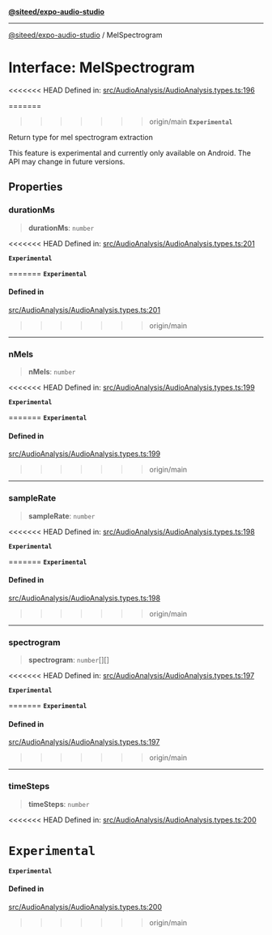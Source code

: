 [**@siteed/expo-audio-studio**](../README.md)

***

[@siteed/expo-audio-studio](../README.md) / MelSpectrogram

# Interface: MelSpectrogram

<<<<<<< HEAD
Defined in: [src/AudioAnalysis/AudioAnalysis.types.ts:196](https://github.com/deeeed/expo-audio-stream/blob/e90b868a404df260dd0a517e22d7898d08118617/packages/expo-audio-studio/src/AudioAnalysis/AudioAnalysis.types.ts#L196)

=======
>>>>>>> origin/main
**`Experimental`**

Return type for mel spectrogram extraction

 This feature is experimental and currently only available on Android.
The API may change in future versions.

## Properties

### durationMs

> **durationMs**: `number`

<<<<<<< HEAD
Defined in: [src/AudioAnalysis/AudioAnalysis.types.ts:201](https://github.com/deeeed/expo-audio-stream/blob/e90b868a404df260dd0a517e22d7898d08118617/packages/expo-audio-studio/src/AudioAnalysis/AudioAnalysis.types.ts#L201)

**`Experimental`**

=======
**`Experimental`**

#### Defined in

[src/AudioAnalysis/AudioAnalysis.types.ts:201](https://github.com/deeeed/expo-audio-stream/blob/391ce6bcc63b985ab716f16d8cf5ddac64968b09/packages/expo-audio-studio/src/AudioAnalysis/AudioAnalysis.types.ts#L201)

>>>>>>> origin/main
***

### nMels

> **nMels**: `number`

<<<<<<< HEAD
Defined in: [src/AudioAnalysis/AudioAnalysis.types.ts:199](https://github.com/deeeed/expo-audio-stream/blob/e90b868a404df260dd0a517e22d7898d08118617/packages/expo-audio-studio/src/AudioAnalysis/AudioAnalysis.types.ts#L199)

**`Experimental`**

=======
**`Experimental`**

#### Defined in

[src/AudioAnalysis/AudioAnalysis.types.ts:199](https://github.com/deeeed/expo-audio-stream/blob/391ce6bcc63b985ab716f16d8cf5ddac64968b09/packages/expo-audio-studio/src/AudioAnalysis/AudioAnalysis.types.ts#L199)

>>>>>>> origin/main
***

### sampleRate

> **sampleRate**: `number`

<<<<<<< HEAD
Defined in: [src/AudioAnalysis/AudioAnalysis.types.ts:198](https://github.com/deeeed/expo-audio-stream/blob/e90b868a404df260dd0a517e22d7898d08118617/packages/expo-audio-studio/src/AudioAnalysis/AudioAnalysis.types.ts#L198)

**`Experimental`**

=======
**`Experimental`**

#### Defined in

[src/AudioAnalysis/AudioAnalysis.types.ts:198](https://github.com/deeeed/expo-audio-stream/blob/391ce6bcc63b985ab716f16d8cf5ddac64968b09/packages/expo-audio-studio/src/AudioAnalysis/AudioAnalysis.types.ts#L198)

>>>>>>> origin/main
***

### spectrogram

> **spectrogram**: `number`[][]

<<<<<<< HEAD
Defined in: [src/AudioAnalysis/AudioAnalysis.types.ts:197](https://github.com/deeeed/expo-audio-stream/blob/e90b868a404df260dd0a517e22d7898d08118617/packages/expo-audio-studio/src/AudioAnalysis/AudioAnalysis.types.ts#L197)

**`Experimental`**

=======
**`Experimental`**

#### Defined in

[src/AudioAnalysis/AudioAnalysis.types.ts:197](https://github.com/deeeed/expo-audio-stream/blob/391ce6bcc63b985ab716f16d8cf5ddac64968b09/packages/expo-audio-studio/src/AudioAnalysis/AudioAnalysis.types.ts#L197)

>>>>>>> origin/main
***

### timeSteps

> **timeSteps**: `number`

<<<<<<< HEAD
Defined in: [src/AudioAnalysis/AudioAnalysis.types.ts:200](https://github.com/deeeed/expo-audio-stream/blob/e90b868a404df260dd0a517e22d7898d08118617/packages/expo-audio-studio/src/AudioAnalysis/AudioAnalysis.types.ts#L200)

**`Experimental`**
=======
**`Experimental`**

#### Defined in

[src/AudioAnalysis/AudioAnalysis.types.ts:200](https://github.com/deeeed/expo-audio-stream/blob/391ce6bcc63b985ab716f16d8cf5ddac64968b09/packages/expo-audio-studio/src/AudioAnalysis/AudioAnalysis.types.ts#L200)
>>>>>>> origin/main
